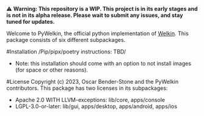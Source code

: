 ️⚠ **Warning: This repository is a WIP. This project is in its early stages and is not in its alpha release. Please wait to submit any issues, and stay tuned for updates.**

Welcome to PyWelkin, the official python implementation of [Welkin](https://github.com/astral-bear/welkin). This package consists of six different subpackages.

#Installation
  /Pip/pipx/poetry instructions: TBD/
- Note: this installation should come with an option to not install images (for space or other reasons).

#License
  Copyright (c) 2023, Oscar Bender-Stone and the PyWelkin contributors.
  This package has two licenses in its subpackages:
- Apache 2.0 WITH LLVM-exceptions: lib/core, apps/console
- LGPL-3.0-or-later: lib/gui, apps/desktop, apps/android, apps/ios
